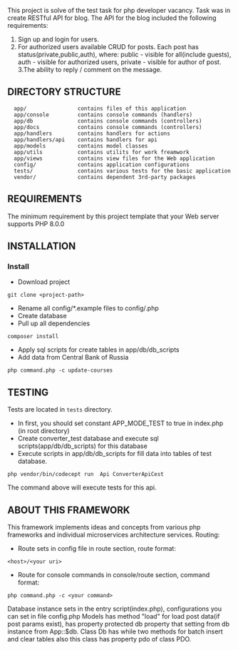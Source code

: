 This project is solve of the test task for php developer vacancy.
Task was in create RESTful API for blog.
The API for the blog included the following requirements:
1. Sign up and login for users.
2. For authorized users available CRUD for posts.
Each post has status(private,public,auth), where:
public - visible for all(include guests),
auth - visible for authorized users,
private - visible for author of post.
3.The ability to reply / comment on the message.

DIRECTORY STRUCTURE
-------------------

      app/                contains files of this application
      app/console         contains console commands (handlers)
      app/db              contains console commands (controllers)
      app/docs            contains console commands (controllers)
      app/handlers        contains handlers for actions
      app/handlers/api    contains handlers for api
      app/models          contains model classes
      app/utils           contains utilits for work freamwork
      app/views           contains view files for the Web application
      config/             contains application configurations
      tests/              contains various tests for the basic application
      vendor/             contains dependent 3rd-party packages



REQUIREMENTS
------------

The minimum requirement by this project template that your Web server supports PHP 8.0.0


INSTALLATION
------------

### Install

- Download project
~~~
git clone <project-path>
~~~
- Rename all config/*.example files to config/<filename>.php
- Create database 
- Pull up all dependencies
~~~
composer install
~~~
- Apply sql scripts for create tables in app/db/db_scripts
- Add data from Central Bank of Russia
~~~
php command.php -c update-courses
~~~


TESTING
-------
Tests are located in `tests` directory.

- In first, you should set constant APP_MODE_TEST to true in index.php (in root directory)
- Create converter_test database and execute sql scripts(app/db/db_scripts) for this database
- Execute scripts in app/db/db_scripts for fill data into tables of test database.
```
php vendor/bin/codecept run  Api ConverterApiCest
```
The command above will execute tests for this api. 

ABOUT THIS FRAMEWORK
--------------------
This framework implements ideas and concepts from various
php frameworks and individual microservices architecture services.
Routing:
- Route sets in config file in route section, route format: 
~~~
<host>/<your uri>
~~~
- Route for console commands in console/route section, command format:
~~~
php command.php -c <your command>
~~~
Database instance sets in the entry script(index.php), configurations you can set in file config.php
Models has method "load" for load post data(if post params exist), has property protected db property that 
setting from db instance from App::$db.
Class Db has while two methods for batch insert and clear tables also
this class has property pdo of class PDO.



